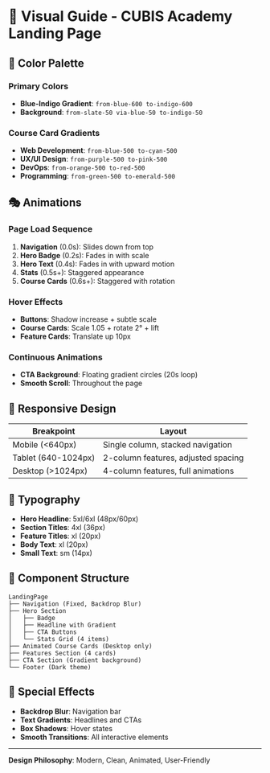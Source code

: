 # 🎨 Visual Guide - CUBIS Academy Landing Page

## 🌈 Color Palette

### Primary Colors
- **Blue-Indigo Gradient**: `from-blue-600 to-indigo-600`
- **Background**: `from-slate-50 via-blue-50 to-indigo-50`

### Course Card Gradients
- **Web Development**: `from-blue-500 to-cyan-500`
- **UX/UI Design**: `from-purple-500 to-pink-500`
- **DevOps**: `from-orange-500 to-red-500`
- **Programming**: `from-green-500 to-emerald-500`

## 🎭 Animations

### Page Load Sequence
1. **Navigation** (0.0s): Slides down from top
2. **Hero Badge** (0.2s): Fades in with scale
3. **Hero Text** (0.4s): Fades in with upward motion
4. **Stats** (0.5s+): Staggered appearance
5. **Course Cards** (0.6s+): Staggered with rotation

### Hover Effects
- **Buttons**: Shadow increase + subtle scale
- **Course Cards**: Scale 1.05 + rotate 2° + lift
- **Feature Cards**: Translate up 10px

### Continuous Animations
- **CTA Background**: Floating gradient circles (20s loop)
- **Smooth Scroll**: Throughout the page

## 📱 Responsive Design

| Breakpoint | Layout |
|------------|--------|
| Mobile (<640px) | Single column, stacked navigation |
| Tablet (640-1024px) | 2-column features, adjusted spacing |
| Desktop (>1024px) | 4-column features, full animations |

## 🎯 Typography

- **Hero Headline**: 5xl/6xl (48px/60px)
- **Section Titles**: 4xl (36px)
- **Feature Titles**: xl (20px)
- **Body Text**: xl (20px)
- **Small Text**: sm (14px)

## 🎨 Component Structure

```
LandingPage
├── Navigation (Fixed, Backdrop Blur)
├── Hero Section
│   ├── Badge
│   ├── Headline with Gradient
│   ├── CTA Buttons
│   └── Stats Grid (4 items)
├── Animated Course Cards (Desktop only)
├── Features Section (4 cards)
├── CTA Section (Gradient background)
└── Footer (Dark theme)
```

## 🌟 Special Effects

- **Backdrop Blur**: Navigation bar
- **Text Gradients**: Headlines and CTAs
- **Box Shadows**: Hover states
- **Smooth Transitions**: All interactive elements

---

**Design Philosophy**: Modern, Clean, Animated, User-Friendly
